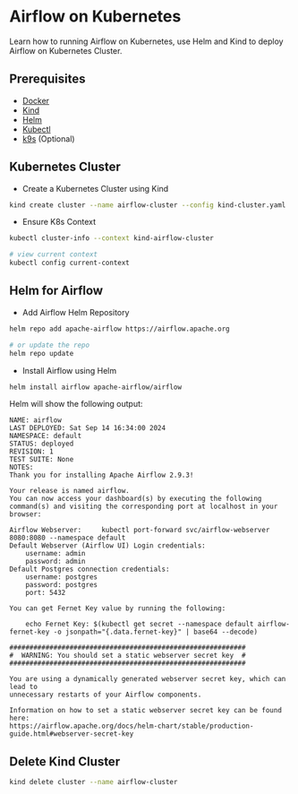 # Airflow on Kubernetes

Learn how to running Airflow on Kubernetes, use Helm and Kind to deploy Airflow on Kubernetes Cluster.

## Prerequisites

- [Docker](https://docs.docker.com/get-docker/)
- [Kind](https://kind.sigs.k8s.io/docs/user/quick-start/)
- [Helm](https://helm.sh/docs/intro/install/)
- [Kubectl](https://kubernetes.io/docs/tasks/tools/install-kubectl/)
- [k9s](https://k9scli.io/topics/install/) (Optional)

## Kubernetes Cluster

- Create a Kubernetes Cluster using Kind

```bash
kind create cluster --name airflow-cluster --config kind-cluster.yaml
```

- Ensure K8s Context

```bash
kubectl cluster-info --context kind-airflow-cluster

# view current context
kubectl config current-context
```

## Helm for Airflow

- Add Airflow Helm Repository

```bash
helm repo add apache-airflow https://airflow.apache.org

# or update the repo
helm repo update
```

- Install Airflow using Helm

```bash
helm install airflow apache-airflow/airflow
```

Helm will show the following output:

```console
NAME: airflow
LAST DEPLOYED: Sat Sep 14 16:34:00 2024
NAMESPACE: default
STATUS: deployed
REVISION: 1
TEST SUITE: None
NOTES:
Thank you for installing Apache Airflow 2.9.3!

Your release is named airflow.
You can now access your dashboard(s) by executing the following command(s) and visiting the corresponding port at localhost in your browser:

Airflow Webserver:     kubectl port-forward svc/airflow-webserver 8080:8080 --namespace default
Default Webserver (Airflow UI) Login credentials:
    username: admin
    password: admin
Default Postgres connection credentials:
    username: postgres
    password: postgres
    port: 5432

You can get Fernet Key value by running the following:

    echo Fernet Key: $(kubectl get secret --namespace default airflow-fernet-key -o jsonpath="{.data.fernet-key}" | base64 --decode)

###########################################################
#  WARNING: You should set a static webserver secret key  #
###########################################################

You are using a dynamically generated webserver secret key, which can lead to
unnecessary restarts of your Airflow components.

Information on how to set a static webserver secret key can be found here:
https://airflow.apache.org/docs/helm-chart/stable/production-guide.html#webserver-secret-key
```

## Delete Kind Cluster

```bash
kind delete cluster --name airflow-cluster
```
